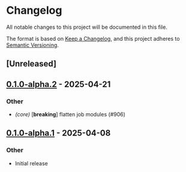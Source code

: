# Changelog

All notable changes to this project will be documented in this file.

The format is based on [Keep a Changelog](https://keepachangelog.com/en/1.0.0/),
and this project adheres to [Semantic Versioning](https://semver.org/spec/v2.0.0.html).

## [Unreleased]

## [0.1.0-alpha.2](https://github.com/tangle-network/blueprint/compare/blueprint-evm-extra-v0.1.0-alpha.1...blueprint-evm-extra-v0.1.0-alpha.2) - 2025-04-21

### Other

- *(core)* [**breaking**] flatten job modules (#906)

## [0.1.0-alpha.1](https://github.com/tangle-network/blueprint/releases/tag/blueprint-evm-extra-v0.1.0-alpha.1) - 2025-04-08

### Other

- Initial release
